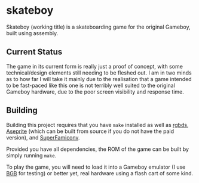 # skateboy

Skateboy (working title) is a skateboarding game for the original Gameboy, built using assembly.

## Current Status

The game in its current form is really just a proof of concept, with some technical/design elements still needing to be fleshed out. I am in two minds as to how far I will take it mainly due to the realisation that a game intended to be fast-paced like this one is not terribly well suited to the original Gameboy hardware, due to the poor screen visibility and response time.

## Building

Building this project requires that you have `make` installed as well as [rgbds](https://github.com/gbdev/rgbds), [Aseprite](https://github.com/aseprite/aseprite) (which can be built from source if you do not have the paid version), and [SuperFamiconv](https://github.com/Optiroc/SuperFamiconv).

Provided you have all dependencies, the ROM of the game can be built by simply running `make`.

To play the game, you will need to load it into a Gameboy emulator (I use [BGB](https://bgb.bircd.org/) for testing) or better yet, real hardware using a flash cart of some kind.
